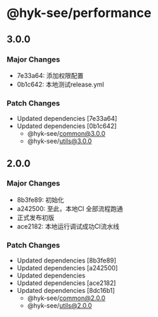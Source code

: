 # @hyk-see/performance

## 3.0.0

### Major Changes

- 7e33a64: 添加权限配置
- 0b1c642: 本地测试release.yml

### Patch Changes

- Updated dependencies [7e33a64]
- Updated dependencies [0b1c642]
  - @hyk-see/common@3.0.0
  - @hyk-see/utils@3.0.0

## 2.0.0

### Major Changes

- 8b3fe89: 初始化
- a242500: 至此，本地CI 全部流程跑通
- 正式发布初版
- ace2182: 本地运行调试成功CI流水线

### Patch Changes

- Updated dependencies [8b3fe89]
- Updated dependencies [a242500]
- Updated dependencies
- Updated dependencies [ace2182]
- Updated dependencies [8dc16b1]
  - @hyk-see/common@2.0.0
  - @hyk-see/utils@2.0.0

